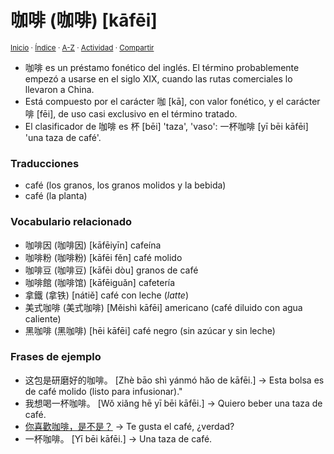 # 咖啡 (咖啡) [kāfēi]
<sup>[Inicio](https://github.com/jucardus/jucardus.github.io/repo/blob/main/readme.md) · [Índice](https://github.com/jucardus/jucardus.github.io/repo/blob/main/indices/chino-espanol-ka1.md) · [A-Z](https://github.com/jucardus/jucardus.github.io/repo/blob/main/indices/alfabetico.md) · [Actividad](https://github.com/jucardus/jucardus.github.io/repo/blob/main/indices/actividad.md) · [Compartir](https://x.com/intent/tweet?text=%E5%92%96%E5%95%A1%20(%E5%92%96%E5%95%A1)%20%5Bk%C4%81f%C4%93i%5D%20en%20el%20Diccionario%20chino-espa%C3%B1ol%2C%20con%20notas%2C%20clasificador%2C%20traducciones%2C%20vocabulario%20relacionado%20y%20frases%20de%20ejemplo.%0A%E2%86%92%20https%3A%2F%2Fgithub.com%2Fjucardus%2Frepo%2Fblob%2Fmain%2Fcontenido%2F25%2F04%2F27%2Fka1-fei1.md%0A%0A%23chn_espnl_jucardus%0A%40jucardus)</sup>

* 咖啡 es un préstamo fonético del inglés. El término probablemente empezó a usarse en el siglo XIX, cuando las rutas comerciales lo llevaron a China.
* Está compuesto por el carácter 咖 [kā], con valor fonético, y el carácter 啡 [fēi], de uso casi exclusivo en el término tratado.
* El clasificador de 咖啡 es 杯 [bēi] 'taza', 'vaso': 一杯咖啡 [yī bēi kāfēi] 'una taza de café'.

### Traducciones

* café (los granos, los granos molidos y la bebida)
* café (la planta)

### Vocabulario relacionado

* 咖啡因 (咖啡因) [kāfēiyīn] cafeína
* 咖啡粉 (咖啡粉) [kāfēi fěn] café molido
* 咖啡豆 (咖啡豆) [kāfēi dòu] granos de café
* 咖啡館 (咖啡馆) [kāfēiguǎn] cafetería
* 拿鐵 (拿铁) [nátiě] café con leche (_latte_)
* 美式咖啡 (美式咖啡) [Měishì kāfēi] americano (café diluido con agua caliente)
* 黑咖啡 (黑咖啡) [hēi kāfēi] café negro (sin azúcar y sin leche)

### Frases de ejemplo

* 这包是研磨好的咖啡。 [Zhè bāo shì yánmó hǎo de kāfēi.] → Esta bolsa es de café molido (listo para infusionar)."
* 我想喝一杯咖啡。 [Wǒ xiǎng hē yī bēi kāfēi.] → Quiero beber una taza de café.
* [你喜歡咖啡，是不是？](https://github.com/jucardus/jucardus.github.io/repo/blob/main/contenido/25/04/20/ni3-xi3-huan1-ka1-fei1-shi4-bu2-shi4.md) → Te gusta el café, ¿verdad?
* 一杯咖啡。 [Yī bēi kāfēi.] → Una taza de café.
